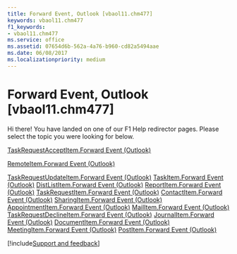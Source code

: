 ```yaml
---
title: Forward Event, Outlook [vbaol11.chm477]
keywords: vbaol11.chm477
f1_keywords:
- vbaol11.chm477
ms.service: office
ms.assetid: 07654d6b-562a-4a76-b960-cd82a5494aae
ms.date: 06/08/2017
ms.localizationpriority: medium
---
```



# Forward Event, Outlook [vbaol11.chm477]

Hi there! You have landed on one of our F1 Help redirector pages. Please select the topic you were looking for below.

[TaskRequestAcceptItem.Forward Event (Outlook)](https://msdn.microsoft.com/library/4437f0b1-0f12-08cf-8661-0e127b5acd3c%28Office.15%29.aspx)

[RemoteItem.Forward Event (Outlook)](https://msdn.microsoft.com/library/f4af05e8-c0ea-915e-f49c-2470620e0735%28Office.15%29.aspx)

[TaskRequestUpdateItem.Forward Event (Outlook)](https://msdn.microsoft.com/library/c992a365-b36b-278d-5c93-32fa4b0f4993%28Office.15%29.aspx)
[TaskItem.Forward Event (Outlook)](https://msdn.microsoft.com/library/93a74a47-b996-5130-74bb-52a662d58a2b%28Office.15%29.aspx)
[DistListItem.Forward Event (Outlook)](https://msdn.microsoft.com/library/29b59fb9-0752-0260-fa57-652213a6c657%28Office.15%29.aspx)
[ReportItem.Forward Event (Outlook)](https://msdn.microsoft.com/library/607369d8-5e04-f9c8-ad11-828e185edef2%28Office.15%29.aspx)
[TaskRequestItem.Forward Event (Outlook)](https://msdn.microsoft.com/library/3d2ec601-a76a-0ef8-ee29-89cef70e489d%28Office.15%29.aspx)
[ContactItem.Forward Event (Outlook)](https://msdn.microsoft.com/library/d09448bb-09de-03be-4f4b-98f3a94bce6c%28Office.15%29.aspx)
[SharingItem.Forward Event (Outlook)](https://msdn.microsoft.com/library/b9f8cb45-e4e8-2eb5-c892-9d718bffae74%28Office.15%29.aspx)
[AppointmentItem.Forward Event (Outlook)](https://msdn.microsoft.com/library/3d56ee04-9a9a-1f10-0436-a2b567b17229%28Office.15%29.aspx)
[MailItem.Forward Event (Outlook)](https://msdn.microsoft.com/library/29426284-471b-95bb-be67-a3ca3f9a0d79%28Office.15%29.aspx)
[TaskRequestDeclineItem.Forward Event (Outlook)](https://msdn.microsoft.com/library/22d54abd-a54f-a911-f2f6-b11a721d34b9%28Office.15%29.aspx)
[JournalItem.Forward Event (Outlook)](https://msdn.microsoft.com/library/0e52ded6-1963-8259-862d-cac610102b10%28Office.15%29.aspx)
[DocumentItem.Forward Event (Outlook)](https://msdn.microsoft.com/library/394f3c85-61b8-4f2e-a64a-d2f61f42c6f4%28Office.15%29.aspx)
[MeetingItem.Forward Event (Outlook)](https://msdn.microsoft.com/library/0d12864b-07ca-5f97-8aab-ea9415e8b44c%28Office.15%29.aspx)
[PostItem.Forward Event (Outlook)](https://msdn.microsoft.com/library/e5e9ab75-af39-dcaf-b343-eb679419dfbd%28Office.15%29.aspx)

[!include[Support and feedback](~/includes/feedback-boilerplate.md)]